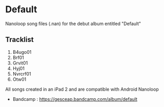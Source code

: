 # Default

Nanoloop song files (.nan) for the debut album entitled "Default"

## Tracklist

1. B4ugo01
2. Brf01
3. Grvit01
4. Hyj01
5. Nvrcrf01
6. Otw01

All songs created in an iPad 2 and are compatible with Android Nanoloop

* Bandcamp : https://gesceap.bandcamp.com/album/default